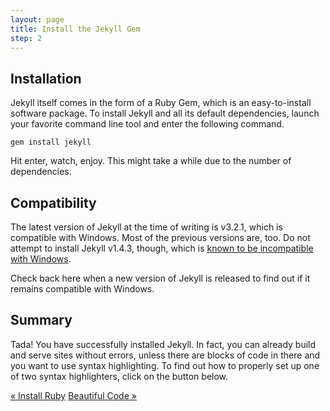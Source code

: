 ```yaml
---
layout: page
title: Install the Jekyll Gem
step: 2
---
```


## Installation

Jekyll itself comes in the form of a Ruby Gem, which is an easy-to-install software package. To install Jekyll and all its default dependencies, launch your favorite command line tool and enter the following command.

~~~
gem install jekyll
~~~

Hit enter, watch, enjoy. This might take a while due to the number of dependencies.

## Compatibility

The latest version of Jekyll at the time of writing is v3.2.1, which is compatible with Windows. Most of the previous versions are, too. Do not attempt to install Jekyll v1.4.3, though, which is [known to be incompatible with Windows](https://github.com/jekyll/jekyll/issues/1948).

Check back here when a new version of Jekyll is released to find out if it remains compatible with Windows.

## Summary

Tada! You have successfully installed Jekyll. In fact, you can already build and serve sites without errors, unless there are blocks of code in there and you want to use syntax highlighting. To find out how to properly set up one of two syntax highlighters, click on the button below.

<div class="pagination">
  <a class="pagination-item older" href="{{ site.baseurl }}1-ruby-and-devkit">&laquo; Install Ruby</a>
  <a class="pagination-item newer" href="{{ site.baseurl }}3-syntax-highlighting">Beautiful Code &raquo;</a>
</div>
